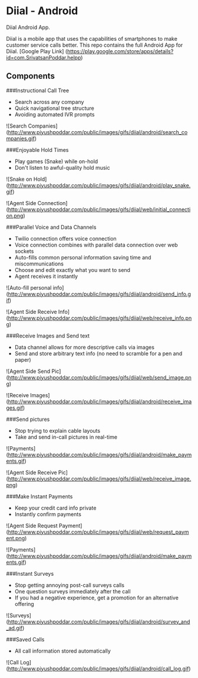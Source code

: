 # Diial - Android
Diial Android App. 

Diial is a mobile app that uses the capabilities of smartphones to make customer service calls better. This repo contains the full Android App for Diial.
[Google Play Link] (https://play.google.com/store/apps/details?id=com.SrivatsanPoddar.helpp)

## Components

###Instructional Call Tree
* Search across any company
* Quick navigational tree structure
* Avoiding automated IVR prompts

![Search Companies] (http://www.piyushpoddar.com/public/images/gifs/diial/android/search_companies.gif)


###Enjoyable Hold Times
* Play games (Snake) while on-hold
* Don't listen to awful-quality hold music

![Snake on Hold] (http://www.piyushpoddar.com/public/images/gifs/diial/android/play_snake.gif)

![Agent Side Connection] (http://www.piyushpoddar.com/public/images/gifs/diial/web/initial_connection.png)

###Parallel Voice and Data Channels
* Twilio connection offers voice connection
* Voice connection combines with parallel data connection over web sockets
* Auto-fills common personal information saving time and miscommunications
* Choose and edit exactly what you want to send
* Agent receives it instantly

![Auto-fill personal info] (http://www.piyushpoddar.com/public/images/gifs/diial/android/send_info.gif)

![Agent Side Receive Info] (http://www.piyushpoddar.com/public/images/gifs/diial/web/receive_info.png)

###Receive Images and Send text
* Data channel allows for more descriptive calls via images
* Send and store arbitrary text info (no need to scramble for a pen and paper)

![Agent Side Send Pic] (http://www.piyushpoddar.com/public/images/gifs/diial/web/send_image.png)

![Receive Images] (http://www.piyushpoddar.com/public/images/gifs/diial/android/receive_images.gif)

###Send pictures
* Stop trying to explain cable layouts
* Take and send in-call pictures in real-time

![Payments] (http://www.piyushpoddar.com/public/images/gifs/diial/android/make_payments.gif)

![Agent Side Receive Pic] (http://www.piyushpoddar.com/public/images/gifs/diial/web/receive_image.png)

###Make Instant Payments
* Keep your credit card info private
* Instantly confirm payments

![Agent Side Request Payment] (http://www.piyushpoddar.com/public/images/gifs/diial/web/request_payment.png)

![Payments] (http://www.piyushpoddar.com/public/images/gifs/diial/android/make_payments.gif)

###Instant Surveys
* Stop getting annoying post-call surveys calls
* One question surveys immediately after the call
* If you had a negative experience, get a promotion for an alternative offering

![Surveys] (http://www.piyushpoddar.com/public/images/gifs/diial/android/survey_and_ad.gif)

###Saved Calls
* All call information stored automatically

![Call Log] (http://www.piyushpoddar.com/public/images/gifs/diial/android/call_log.gif)
